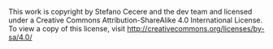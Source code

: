 This work is copyright by Stefano Cecere and the dev team and licensed under a Creative Commons Attribution-ShareAlike 4.0 International License.
To view a copy of this license, visit <http://creativecommons.org/licenses/by-sa/4.0/>
